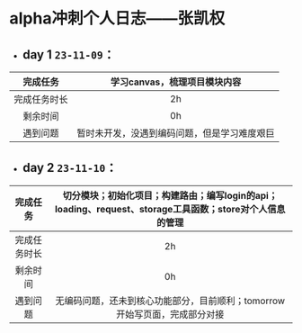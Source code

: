 # alpha冲刺个人日志——张凯权

- ## day 1 `23-11-09`：

|   完成任务   |         学习canvas，梳理项目模块内容         |
| :----------: | :------------------------------------------: |
| 完成任务时长 |                      2h                      |
|   剩余时间   |                      0h                      |
|   遇到问题   | 暂时未开发，没遇到编码问题，但是学习难度艰巨 |



- ## day 2 `23-11-10`：

|   完成任务   | 切分模块；初始化项目；构建路由；编写login的api；loading、request、storage工具函数；store对个人信息的管理 |
| :----------: | :----------------------------------------------------------: |
| 完成任务时长 |                              2h                              |
|   剩余时间   |                              0h                              |
|   遇到问题   | 无编码问题，还未到核心功能部分，目前顺利；tomorrow开始写页面，完成部分对接 |

